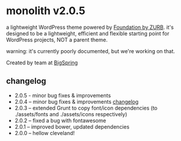 # monolith v2.0.5


a lightweight WordPress theme powered by [Foundation by ZURB](http://foundation.zurb.com/). it's designed to be a lightweight, efficient and flexible starting point for WordPress projects, NOT a parent theme.

warning: it's currently poorly documented, but we're working on that.

Created by team at [BigSpring](http://www.bigspring.co.uk)

## changelog

* 2.0.5 - minor bug fixes & improvements
* 2.0.4 – minor bug fixes & improvements [changelog](https://github.com/bigspring/monolith/pull/305)
* 2.0.3 – extended Grunt to copy font/icon dependencies (to ./assets/fonts and ./assets/icons respectively)
* 2.0.2 – fixed a bug with fontawesome
* 2.0.1 – improved bower, updated dependencies
* 2.0.0 – hellow cleveland!

